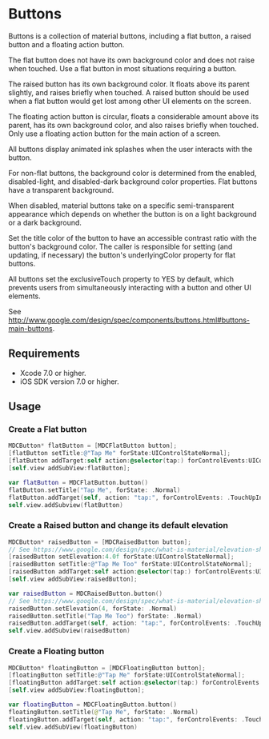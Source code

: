 # Buttons

Buttons is a collection of material buttons, including a flat button, a raised button and a floating
action button.

The flat button does not have its own background color and does not raise when touched. Use a flat
button in most situations requiring a button.

The raised button has its own background color. It floats above its parent slightly, and raises
briefly when touched. A raised button should be used when a flat button would get lost among other
UI elements on the screen.

The floating action button is circular, floats a considerable amount above its parent, has its own
background color, and also raises briefly when touched. Only use a floating action button for the
main action of a screen.

All buttons display animated ink splashes when the user interacts with the button.

For non-flat buttons, the background color is determined from the enabled, disabled-light, and
disabled-dark background color properties. Flat buttons have a transparent background.

When disabled, material buttons take on a specific semi-transparent appearance which depends on
whether the button is on a light background or a dark background.

Set the title color of the button to have an accessible contrast ratio with the button's background
color. The caller is responsible for setting (and updating, if necessary) the button's
underlyingColor property for flat buttons.

All buttons set the exclusiveTouch property to YES by default, which prevents users from
simultaneously interacting with a button and other UI elements.

See http://www.google.com/design/spec/components/buttons.html#buttons-main-buttons.

## Requirements

- Xcode 7.0 or higher.
- iOS SDK version 7.0 or higher.

## Usage

### Create a Flat button

```objective-c
MDCButton* flatButton = [MDCFlatButton button];
[flatButton setTitle:@"Tap Me" forState:UIControlStateNormal];
[flatButton addTarget:self action:@selector(tap:) forControlEvents:UIControlEventTouchUpInside];
[self.view addSubView:flatButton];
```

```swift
var flatButton = MDCFlatButton.button()
flatButton.setTitle("Tap Me", forState: .Normal)
flatButton.addTarget(self, action: "tap:", forControlEvents: .TouchUpInside)
self.view.addSubview(flatButton)
```

### Create a Raised button and change its default elevation

```objective-c
MDCButton* raisedButton = [MDCRaisedButton button];
// See https://www.google.com/design/spec/what-is-material/elevation-shadows.html
[raisedButton setElevation:4.0f forState:UIControlStateNormal];
[raisedButton setTitle:@"Tap Me Too" forState:UIControlStateNormal];
[raisedButton addTarget:self action:@selector(tap:) forControlEvents:UIControlEventTouchUpInside];
[self.view addSubView:raisedButton];
```

```swift
var raisedButton = MDCRaisedButton.button()
// See https://www.google.com/design/spec/what-is-material/elevation-shadows.html
raisedButton.setElevation(4, forState: .Normal)
raisedButton.setTitle("Tap Me Too") forState: .Normal)
raisedButton.addTarget(self, action: "tap:", forControlEvents: .TouchUpInside)
self.view.addSubview(raisedButton)
```

### Create a Floating button

```objective-c
MDCButton* floatingButton = [MDCFloatingButton button];
[floatingButton setTitle:@"Tap Me" forState:UIControlStateNormal];
[floatingButton addTarget:self action:@selector(tap:) forControlEvents:UIControlEventTouchUpInside];
[self.view addSubView:floatingButton];
```

```swift
var floatingButton = MDCFloatingButton.button()
floatingButton.setTitle(@"Tap Me", forState: .Normal)
floatingButton.addTarget(self, action: "tap:", forControlEvents: .TouchUpInside)
self.view.addSubView(floatingButton)
```
